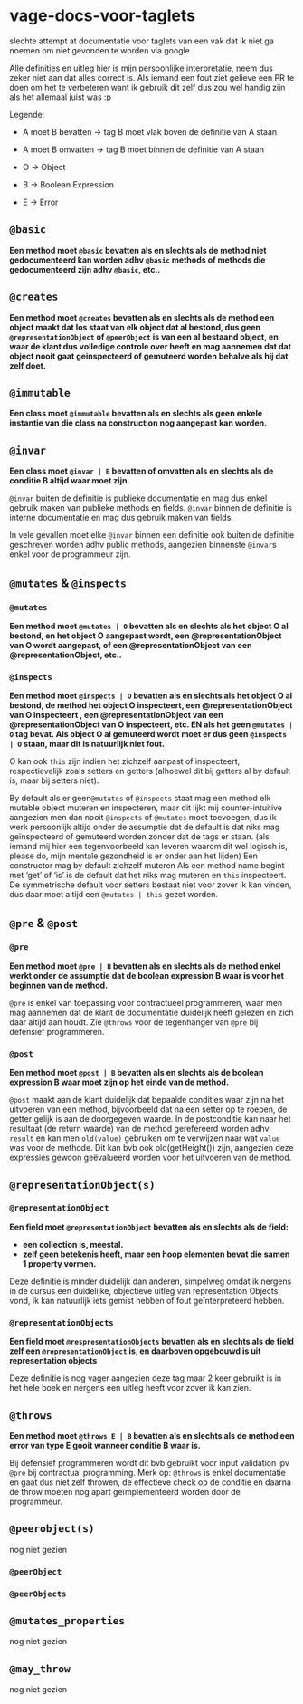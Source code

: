 # vage-docs-voor-taglets
slechte attempt at documentatie voor taglets van een vak dat ik niet ga noemen om niet gevonden te worden via google

Alle definities en uitleg hier is mijn persoonlijke interpretatie, neem dus zeker niet aan dat alles correct is.
Als iemand een fout ziet gelieve een PR te doen om het te verbeteren want ik gebruik dit zelf dus zou wel handig zijn als het allemaal juist was :p

Legende:
* A moet B bevatten -> tag B moet vlak boven de definitie van A staan

* A moet B omvatten -> tag B moet binnen de definitie van A staan

* O -> Object

* B -> Boolean Expression

* E -> Error

## `@basic`

**Een method moet `@basic` bevatten als en slechts als de method niet gedocumenteerd kan worden adhv `@basic` methods of methods die gedocumenteerd zijn adhv `@basic`, etc..**

## `@creates`

**Een method moet `@creates` bevatten als en slechts als de method een object maakt dat los staat van elk object dat al bestond, dus geen `@representationObject` of `@peerObject` is van een al bestaand object, en waar de klant dus volledige controle over heeft en mag aannemen dat dat object nooit gaat geinspecteerd of gemuteerd worden behalve als hij dat zelf doet.**

## `@immutable`

**Een class moet `@immutable` bevatten als en slechts als geen enkele instantie van die class na construction nog aangepast kan worden.**

## `@invar`

**Een class moet `@invar | B` bevatten of omvatten als en slechts als de conditie B altijd waar moet zijn.**

`@invar` buiten de definitie is publieke documentatie en mag dus enkel gebruik maken van publieke methods en fields.
`@invar` binnen de definitie is interne documentatie en mag dus gebruik maken van fields.

In vele gevallen moet elke `@invar` binnen een definitie ook buiten de definitie geschreven worden adhv public methods, aangezien binnenste `@invar`s enkel voor de programmeur zijn.

## `@mutates` & `@inspects`

### `@mutates`

**Een method moet `@mutates | O` bevatten als en slechts als het object O al bestond, en het object O aangepast wordt, een @representationObject van O wordt aangepast, of een @representationObject van een @representationObject, etc..**

### `@inspects`

**Een method moet `@inspects | O`  bevatten als en slechts als het object O al bestond, de method het object O inspecteert, een @representationObject van O inspecteert , een @representationObject van een @representationObject van O inspecteert, etc. EN als het geen `@mutates | O` tag bevat. Als object O al gemuteerd wordt moet er dus geen `@inspects | O` staan, maar dit is natuurlijk niet fout.**

O kan ook `this` zijn indien het zichzelf aanpast of inspecteert, respectievelijk zoals setters en getters (alhoewel dit bij getters al by default is, maar bij setters niet).

By default als er geen`@mutates` of `@inspects` staat mag een method elk mutable object muteren en inspecteren, maar dit lijkt mij counter-intuitive aangezien men dan nooit `@inspects` of `@mutates` moet toevoegen, dus ik werk persoonlijk altijd onder de assumptie dat de default is dat niks mag geïnspecteerd of gemuteerd worden zonder dat de tags er staan. (als iemand mij hier een tegenvoorbeeld kan leveren waarom dit wel logisch is, please do, mijn mentale gezondheid is er onder aan het lijden)
Een constructor mag by default zichzelf muteren 
Als een method name begint met ‘get’ of ‘is’ is de default dat het niks mag muteren en `this` inspecteert. De symmetrische default voor setters bestaat niet voor zover ik kan vinden, dus daar moet altijd een `@mutates | this` gezet worden.

## `@pre` & `@post`

### `@pre`

**Een method moet `@pre | B` bevatten als en slechts als de method enkel werkt onder de assumptie dat de boolean expression B waar is voor het beginnen van de method.**

`@pre` is enkel van toepassing voor contractueel programmeren, waar men mag aannemen dat de klant de documentatie duidelijk heeft gelezen en zich daar altijd aan houdt.
Zie `@throws` voor de tegenhanger van `@pre` bij defensief programmeren.

### `@post`

**Een method moet `@post | B` bevatten als en slechts als de boolean expression B waar moet zijn op het einde van de method.**

`@post` maakt aan de klant duidelijk dat bepaalde condities waar zijn na het uitvoeren van een method, bijvoorbeeld dat na een setter op te roepen, de getter gelijk is aan de doorgegeven waarde. In de postconditie kan naar het resultaat (de return waarde) van de method gerefereerd worden adhv `result` en kan men `old(value)` gebruiken om te verwijzen naar wat `value` was voor de methode. Dit kan bvb ook old(getHeight()) zijn, aangezien deze expressies gewoon geëvalueerd worden voor het uitvoeren van de method.

## `@representationObject(s)`

### `@representationObject`

**Een field moet `@representationObject` bevatten als en slechts als de field:**
* **een collection is, meestal.**
* **zelf geen betekenis heeft, maar een hoop elementen bevat die samen 1 property vormen.**

Deze definitie is minder duidelijk dan anderen, simpelweg omdat ik nergens in de cursus een duidelijke, objectieve uitleg van representation Objects vond, ik kan natuurlijk iets gemist hebben of fout geïnterpreteerd hebben.

### `@representationObjects`

**Een field moet `@respresentationObjects` bevatten als en slechts als de field zelf een `@representationObject` is, en daarboven opgebouwd is uit representation objects**

Deze definitie is nog vager aangezien deze tag maar 2 keer gebruikt is in het hele boek en nergens een uitleg heeft voor zover ik kan zien.

## `@throws`

**Een method moet `@throws E | B` bevatten als en slechts als de method een error van type E gooit wanneer conditie B waar is.**

Bij defensief programmeren wordt dit bvb gebruikt voor input validation ipv `@pre` bij contractual programming. Merk op: `@throws` is enkel documentatie en gaat dus niet zelf throwen, de effectieve check op de conditie en daarna de throw moeten nog apart geïmplementeerd worden door de programmeur.


## `@peerobject(s)`

nog niet gezien

### `@peerObject`

### `@peerObjects`

## `@mutates_properties`

nog niet gezien

## `@may_throw`

nog niet gezien
